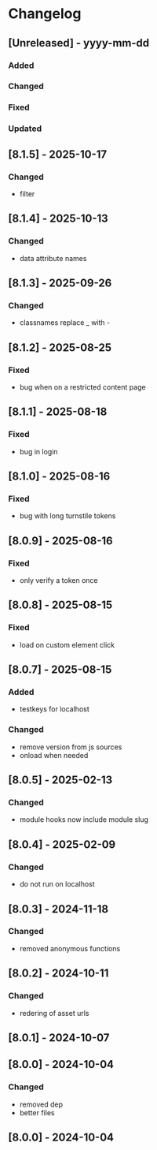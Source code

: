 # Changelog
## [Unreleased] - yyyy-mm-dd

### Added

### Changed

### Fixed

### Updated

## [8.1.5] - 2025-10-17


### Changed
- filter

## [8.1.4] - 2025-10-13


### Changed
- data attribute names

## [8.1.3] - 2025-09-26


### Changed
- classnames replace _ with -

## [8.1.2] - 2025-08-25


### Fixed
- bug when on a restricted content page

## [8.1.1] - 2025-08-18


### Fixed
- bug in login

## [8.1.0] - 2025-08-16


### Fixed
- bug with long turnstile tokens

## [8.0.9] - 2025-08-16


### Fixed
- only verify a token once

## [8.0.8] - 2025-08-15


### Fixed
- load on custom element click

## [8.0.7] - 2025-08-15


### Added
- testkeys for localhost

### Changed
- remove version from js sources
- onload when needed

## [8.0.5] - 2025-02-13


### Changed
- module hooks now include module slug

## [8.0.4] - 2025-02-09


### Changed
- do not run on localhost

## [8.0.3] - 2024-11-18


### Changed
- removed anonymous functions

## [8.0.2] - 2024-10-11


### Changed
- redering of asset urls

## [8.0.1] - 2024-10-07


## [8.0.0] - 2024-10-04


### Changed
- removed dep
- better files

## [8.0.0] - 2024-10-04
